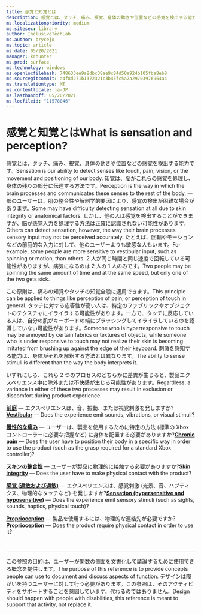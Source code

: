 ```yaml
---
title: 感覚と知覚とは
description: 感覚とは、タッチ、痛み、視覚、身体の動きや位置などの感覚を検出する能力です。
ms.localizationpriority: medium
ms.sitesec: library
author: InclusiveTechLab
ms.author: brycejo
ms.topic: article
ms.date: 05/20/2021
manager: krhunter
ms.prod: surface
ms.technology: windows
ms.openlocfilehash: 748633ee9a8dbc38ae9c84d50a924b105fba8eb8
ms.sourcegitcommit: a4f8d271b1372321c3b45fc5a7a29703976964a4
ms.translationtype: MT
ms.contentlocale: ja-JP
ms.lasthandoff: 05/20/2021
ms.locfileid: "11578046"
---
```

# <a name="what-is-sensation-and-perception"></a><span data-ttu-id="d2425-103">感覚と知覚とは</span><span class="sxs-lookup"><span data-stu-id="d2425-103">What is sensation and perception?</span></span>

<span data-ttu-id="d2425-104">感覚とは、タッチ、痛み、視覚、身体の動きや位置などの感覚を検出する能力です。</span><span class="sxs-lookup"><span data-stu-id="d2425-104">Sensation is our ability to detect senses like touch, pain, vision, or the movement and positioning of our body.</span></span> <span data-ttu-id="d2425-105">知覚は、脳がこれらの感覚を処理し、身体の残りの部分に伝達する方法です。</span><span class="sxs-lookup"><span data-stu-id="d2425-105">Perception is the way in which the brain processes and communicates these senses to the rest of the body.</span></span> <span data-ttu-id="d2425-106">一部のユーザーは、肌の整合性や解剖学的要因により、感覚の検出が困難な場合があります。</span><span class="sxs-lookup"><span data-stu-id="d2425-106">Some may have difficulty detecting sensation at all due to skin integrity or anatomical factors.</span></span> <span data-ttu-id="d2425-107">しかし、他の人は感覚を検出することができますが、脳が感覚入力を処理する方法は正確に認識されない可能性があります。</span><span class="sxs-lookup"><span data-stu-id="d2425-107">Others can detect sensation, however, the way their brain processes sensory input may not be perceived accurately.</span></span> <span data-ttu-id="d2425-108">たとえば、回転やモーションなどの前庭的な入力に対して、他のユーザーよりも敏感な人もいます。</span><span class="sxs-lookup"><span data-stu-id="d2425-108">For example, some people are more sensitive to vestibular input, such as spinning or motion, than others.</span></span> <span data-ttu-id="d2425-109">2 人が同じ時間と同じ速度で回転している可能性がありますが、病気になるのは 2 人の 1 人のみです。</span><span class="sxs-lookup"><span data-stu-id="d2425-109">Two people may be spinning the same amount of time and at the same speed, but only one of the two gets sick.</span></span>

<span data-ttu-id="d2425-110">この原則は、痛みの知覚やタッチの知覚全般に適用できます。</span><span class="sxs-lookup"><span data-stu-id="d2425-110">This principle can be applied to things like perception of pain, or perception of touch in general.</span></span> <span data-ttu-id="d2425-111">タッチに対する応答性が高い人は、特定のファブリックやオブジェクトのテクスチャにイライラする可能性があります。一方で、タッチに反応している人は、自分の肌がキーボードの端にブラッシングしてイライラしているのを認識していない可能性があります。</span><span class="sxs-lookup"><span data-stu-id="d2425-111">Someone who is hyperresponsive to touch may be annoyed by certain fabrics or textures of objects, while someone who is under responsive to touch may not realize their skin is becoming irritated from brushing up against the edge of their keyboard.</span></span> <span data-ttu-id="d2425-112">刺激を感知する能力は、身体がそれを解釈する方法とは異なります。</span><span class="sxs-lookup"><span data-stu-id="d2425-112">The ability to sense stimuli is different than the way the body interprets it.</span></span>

<span data-ttu-id="d2425-113">いずれにしろ、これら 2 つのプロセスのどちらかに差異が生じると、製品エクスペリエンス中に除外または不快感が生じる可能性があります。</span><span class="sxs-lookup"><span data-stu-id="d2425-113">Regardless, a variance in either of these two processes may result in exclusion or discomfort during product experience.</span></span>

<span data-ttu-id="d2425-114">**[前庭](sensation-perception-vestibular.md)** &mdash; エクスペリエンスは、音、振動、または視覚刺激を発しますか?</span><span class="sxs-lookup"><span data-stu-id="d2425-114">**[Vestibular](sensation-perception-vestibular.md)** &mdash; Does the experience emit sounds, vibrations, or visual stimuli?</span></span>

<span data-ttu-id="d2425-115">**[慢性的な痛み](sensation-perception-chronic-pain.md)** &mdash; ユーザーは、製品を使用するために特定の方法 (標準の Xbox コントローラーに必要な把握など) に身体を配置する必要がありますか?</span><span class="sxs-lookup"><span data-stu-id="d2425-115">**[Chronic pain](sensation-perception-chronic-pain.md)** &mdash; Does the user have to position their body in a specific way in order to use the product (such as the grasp required for a standard Xbox controller)?</span></span>

<span data-ttu-id="d2425-116">**[スキンの整合性](sensation-perception-skin-integrity.md)** &mdash; ユーザーが製品に物理的に接触する必要がありますか?</span><span class="sxs-lookup"><span data-stu-id="d2425-116">**[Skin integrity](sensation-perception-skin-integrity.md)** &mdash; Does the user have to make physical contact with the product?</span></span>

<span data-ttu-id="d2425-117">**[感覚 (過敏および過敏)](sensation-perception-sensation.md)** &mdash; エクスペリエンスは、感覚刺激 (光景、音、ハプティクス、物理的なタッチなど) を発しますか?</span><span class="sxs-lookup"><span data-stu-id="d2425-117">**[Sensation (hypersensitive and hyposensitive)](sensation-perception-sensation.md)** &mdash; Does the experience emit sensory stimuli (such as sights, sounds, haptics, physical touch)?</span></span>

<span data-ttu-id="d2425-118">**[Proprioception](sensation-perception-proprioception.md)** &mdash; 製品を使用するには、物理的な連絡先が必要ですか?</span><span class="sxs-lookup"><span data-stu-id="d2425-118">**[Proprioception](sensation-perception-proprioception.md)** &mdash; Does the product require physical contact in order to use it?</span></span>

&nbsp;

[comment]: # (フッター ステートメント)
___
<span data-ttu-id="d2425-120">この参照の目的は、ユーザーが関数の側面を文書化して議論するために使用できる概念を提供します。</span><span class="sxs-lookup"><span data-stu-id="d2425-120">The purpose of this reference is to provide concepts people can use to document and discuss aspects of function.</span></span> <span data-ttu-id="d2425-121">デザインは障がいを持つユーザーに対して行う必要があります。この参照は、そのアクティビティをサポートすることを意図しています。代わるのではありません。</span><span class="sxs-lookup"><span data-stu-id="d2425-121">Design should happen with people with disabilities, this reference is meant to support that activity, not replace it.</span></span> 